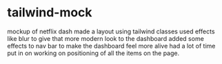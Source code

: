 # tailwind-mock
mockup of netflix dash
made a layout using tailwind classes used effects like blur to give that more modern look
to the dashboard added some effects to nav bar to make the dashboard feel more alive had 
a lot of time put in on working on positioning of all the items on the page.
